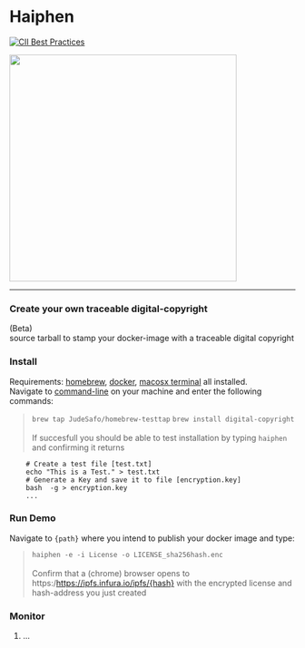 # Haiphen 

[![CII Best Practices](https://bestpractices.coreinfrastructure.org/projects/569/badge)](https://bestpractices.coreinfrastructure.org/projects/569)

<img src="https://github.com/JudeSafo/digital-copyright/blob/master/logo/Snip20210901_8.png" width="400">

----
### Create your own traceable digital-copyright
(Beta)<br>
source tarball to stamp your docker-image with a traceable digital copyright
   

### Install
Requirements: [homebrew](https://brew.sh/), [docker](https://docker.com), [macosx terminal](https://github.com/sickcodes/Docker-OSX) all installed.<br>
Navigate to [command-line](https://support.apple.com/guide/terminal/open-or-quit-terminal-apd5265185d-f365-44cb-8b09-71a064a42125/mac) on your machine and enter the following commands:<br>
> `brew tap JudeSafo/homebrew-testtap`
> `brew install digital-copyright` <br><br>
If succesfull you should be able to test installation by typing `haiphen` and confirming it returns

```Examples:
    # Create a test file [test.txt]
    echo "This is a Test." > test.txt
    # Generate a Key and save it to file [encryption.key]
    bash  -g > encryption.key
    ...
```

### Run Demo

Navigate to `{path}` where you intend to publish your docker image and type:
> `haiphen -e -i License -o LICENSE_sha256hash.enc` <br><br>
Confirm that a (chrome) browser opens to https:/https://ipfs.infura.io/ipfs/{hash} with the encrypted license and hash-address you just created

### Monitor
1. ...
